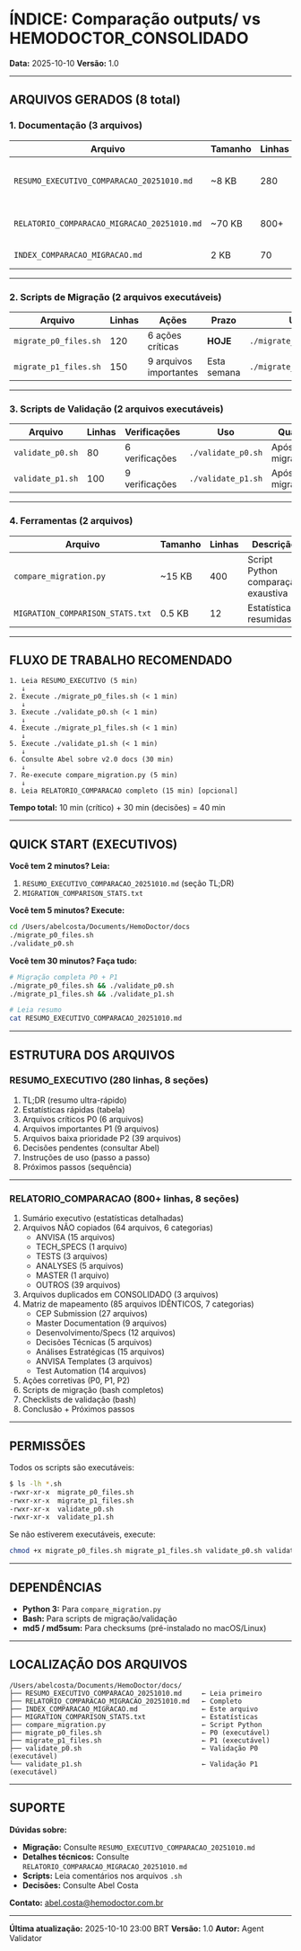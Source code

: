 # ÍNDICE: Comparação outputs/ vs HEMODOCTOR_CONSOLIDADO

**Data:** 2025-10-10
**Versão:** 1.0

---

## ARQUIVOS GERADOS (8 total)

### 1. Documentação (3 arquivos)

| Arquivo | Tamanho | Linhas | Descrição | Para quem |
|---------|---------|--------|-----------|-----------|
| `RESUMO_EXECUTIVO_COMPARACAO_20251010.md` | ~8 KB | 280 | **Leia isto primeiro** - TL;DR executivo | Abel, PMs |
| `RELATORIO_COMPARACAO_MIGRACAO_20251010.md` | ~70 KB | 800+ | Relatório completo detalhado | QA, Documentação |
| `INDEX_COMPARACAO_MIGRACAO.md` | 2 KB | 70 | Este índice | Todos |

---

### 2. Scripts de Migração (2 arquivos executáveis)

| Arquivo | Linhas | Ações | Prazo | Uso |
|---------|--------|-------|-------|-----|
| `migrate_p0_files.sh` | 120 | 6 ações críticas | **HOJE** | `./migrate_p0_files.sh` |
| `migrate_p1_files.sh` | 150 | 9 arquivos importantes | Esta semana | `./migrate_p1_files.sh` |

---

### 3. Scripts de Validação (2 arquivos executáveis)

| Arquivo | Linhas | Verificações | Uso | Quando |
|---------|--------|--------------|-----|--------|
| `validate_p0.sh` | 80 | 6 verificações | `./validate_p0.sh` | Após migrate_p0 |
| `validate_p1.sh` | 100 | 9 verificações | `./validate_p1.sh` | Após migrate_p1 |

---

### 4. Ferramentas (2 arquivos)

| Arquivo | Tamanho | Linhas | Descrição | Uso |
|---------|---------|--------|-----------|-----|
| `compare_migration.py` | ~15 KB | 400 | Script Python comparação exaustiva | `python3 compare_migration.py` |
| `MIGRATION_COMPARISON_STATS.txt` | 0.5 KB | 12 | Estatísticas resumidas | `cat MIGRATION_COMPARISON_STATS.txt` |

---

## FLUXO DE TRABALHO RECOMENDADO

```
1. Leia RESUMO_EXECUTIVO (5 min)
   ↓
2. Execute ./migrate_p0_files.sh (< 1 min)
   ↓
3. Execute ./validate_p0.sh (< 1 min)
   ↓
4. Execute ./migrate_p1_files.sh (< 1 min)
   ↓
5. Execute ./validate_p1.sh (< 1 min)
   ↓
6. Consulte Abel sobre v2.0 docs (30 min)
   ↓
7. Re-execute compare_migration.py (5 min)
   ↓
8. Leia RELATORIO_COMPARACAO completo (15 min) [opcional]
```

**Tempo total:** 10 min (crítico) + 30 min (decisões) = 40 min

---

## QUICK START (EXECUTIVOS)

**Você tem 2 minutos? Leia:**
1. `RESUMO_EXECUTIVO_COMPARACAO_20251010.md` (seção TL;DR)
2. `MIGRATION_COMPARISON_STATS.txt`

**Você tem 5 minutos? Execute:**
```bash
cd /Users/abelcosta/Documents/HemoDoctor/docs
./migrate_p0_files.sh
./validate_p0.sh
```

**Você tem 30 minutos? Faça tudo:**
```bash
# Migração completa P0 + P1
./migrate_p0_files.sh && ./validate_p0.sh
./migrate_p1_files.sh && ./validate_p1.sh

# Leia resumo
cat RESUMO_EXECUTIVO_COMPARACAO_20251010.md
```

---

## ESTRUTURA DOS ARQUIVOS

### RESUMO_EXECUTIVO (280 linhas, 8 seções)

1. TL;DR (resumo ultra-rápido)
2. Estatísticas rápidas (tabela)
3. Arquivos críticos P0 (6 arquivos)
4. Arquivos importantes P1 (9 arquivos)
5. Arquivos baixa prioridade P2 (39 arquivos)
6. Decisões pendentes (consultar Abel)
7. Instruções de uso (passo a passo)
8. Próximos passos (sequência)

---

### RELATORIO_COMPARACAO (800+ linhas, 8 seções)

1. Sumário executivo (estatísticas detalhadas)
2. Arquivos NÃO copiados (64 arquivos, 6 categorias)
   - ANVISA (15 arquivos)
   - TECH_SPECS (1 arquivo)
   - TESTS (3 arquivos)
   - ANALYSES (5 arquivos)
   - MASTER (1 arquivo)
   - OUTROS (39 arquivos)
3. Arquivos duplicados em CONSOLIDADO (3 arquivos)
4. Matriz de mapeamento (85 arquivos IDÊNTICOS, 7 categorias)
   - CEP Submission (27 arquivos)
   - Master Documentation (9 arquivos)
   - Desenvolvimento/Specs (12 arquivos)
   - Decisões Técnicas (5 arquivos)
   - Análises Estratégicas (15 arquivos)
   - ANVISA Templates (3 arquivos)
   - Test Automation (14 arquivos)
5. Ações corretivas (P0, P1, P2)
6. Scripts de migração (bash completos)
7. Checklists de validação (bash)
8. Conclusão + Próximos passos

---

## PERMISSÕES

Todos os scripts são executáveis:

```bash
$ ls -lh *.sh
-rwxr-xr-x  migrate_p0_files.sh
-rwxr-xr-x  migrate_p1_files.sh
-rwxr-xr-x  validate_p0.sh
-rwxr-xr-x  validate_p1.sh
```

Se não estiverem executáveis, execute:
```bash
chmod +x migrate_p0_files.sh migrate_p1_files.sh validate_p0.sh validate_p1.sh
```

---

## DEPENDÊNCIAS

- **Python 3:** Para `compare_migration.py`
- **Bash:** Para scripts de migração/validação
- **md5 / md5sum:** Para checksums (pré-instalado no macOS/Linux)

---

## LOCALIZAÇÃO DOS ARQUIVOS

```
/Users/abelcosta/Documents/HemoDoctor/docs/
├── RESUMO_EXECUTIVO_COMPARACAO_20251010.md     ← Leia primeiro
├── RELATORIO_COMPARACAO_MIGRACAO_20251010.md   ← Completo
├── INDEX_COMPARACAO_MIGRACAO.md                ← Este arquivo
├── MIGRATION_COMPARISON_STATS.txt              ← Estatísticas
├── compare_migration.py                        ← Script Python
├── migrate_p0_files.sh                         ← P0 (executável)
├── migrate_p1_files.sh                         ← P1 (executável)
├── validate_p0.sh                              ← Validação P0 (executável)
└── validate_p1.sh                              ← Validação P1 (executável)
```

---

## SUPORTE

**Dúvidas sobre:**
- **Migração:** Consulte `RESUMO_EXECUTIVO_COMPARACAO_20251010.md`
- **Detalhes técnicos:** Consulte `RELATORIO_COMPARACAO_MIGRACAO_20251010.md`
- **Scripts:** Leia comentários nos arquivos `.sh`
- **Decisões:** Consulte Abel Costa

**Contato:** abel.costa@hemodoctor.com.br

---

**Última atualização:** 2025-10-10 23:00 BRT
**Versão:** 1.0
**Autor:** Agent Validator
